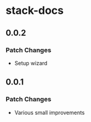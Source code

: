 # stack-docs

## 0.0.2

### Patch Changes

- Setup wizard

## 0.0.1

### Patch Changes

- Various small improvements
